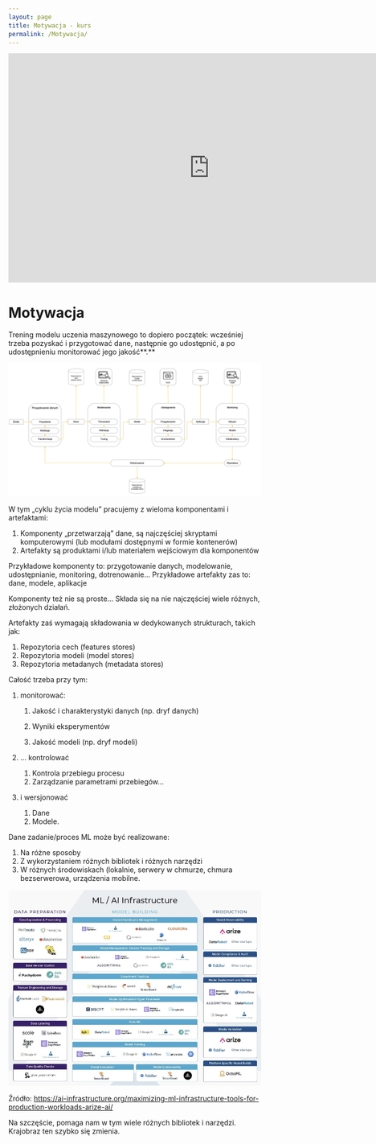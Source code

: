 ```yaml
---
layout: page
title: Motywacja - kurs
permalink: /Motywacja/
---
```



<iframe width="800" height="456" src="https://www.youtube.com/embed/IQo5p8-73ZY" title="YouTube video player" frameborder="0" allow="accelerometer; autoplay; clipboard-write; encrypted-media; gyroscope; picture-in-picture" allowfullscreen></iframe>

# **Motywacja**

Trening modelu uczenia maszynowego to dopiero początek: wcześniej trzeba pozyskać i przygotować dane, następnie go udostępnić, a po udostępnieniu monitorować jego jakość**.** 

![image-20220329115350377](media/image-20220329115350377.png)

W tym „cyklu życia modelu” pracujemy z wieloma komponentami i artefaktami:

1. Komponenty „przetwarzają” dane, są najczęściej skryptami komputerowymi (lub modułami dostępnymi w formie kontenerów)
2. Artefakty są produktami i/lub materiałem wejściowym dla komponentów

Przykładowe komponenty to: przygotowanie danych, modelowanie, udostępnianie, monitoring, dotrenowanie… Przykładowe artefakty zas to: dane, modele, aplikacje

Komponenty też nie są proste… Składa się na nie najczęściej wiele różnych, złożonych działań.

Artefakty zaś wymagają składowania w dedykowanych strukturach, takich jak:

1. Repozytoria cech (features stores)
2. Repozytoria modeli (model stores)
3. Repozytoria metadanych (metadata stores)

Całość trzeba przy tym: 

1. monitorować:

   1. Jakość i charakterystyki danych (np. dryf danych)

   1. Wyniki eksperymentów

   1. Jakość modeli (np. dryf modeli)

2. … kontrolować 

   1. Kontrola przebiegu procesu
   2. Zarządzanie parametrami przebiegów… 

3. i wersjonować

   1. Dane
   2. Modele.

Dane zadanie/proces ML może być realizowane:

1. Na różne sposoby
2. Z wykorzystaniem różnych bibliotek i różnych narzędzi
3. W różnych środowiskach (lokalnie, serwery w chmurze, chmura bezserwerowa, urządzenia mobilne.

![image-20220329115417586](media/image-20220329115417586.png)

Źródło: https://ai-infrastructure.org/maximizing-ml-infrastructure-tools-for-production-workloads-arize-ai/

Na szczęście, pomaga nam w tym wiele różnych bibliotek i narzędzi. Krajobraz ten szybko się zmienia.
